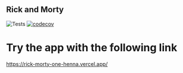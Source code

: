 ## Rick and Morty

![Tests](https://github.com/diegogtz03/html-class-exercises/actions/workflows/deploy.yml/badge.svg)
[![codecov](https://codecov.io/github/Diegogtz03/HTML-class-exercises/graph/badge.svg?token=9DGZHIN037)](https://codecov.io/github/Diegogtz03/HTML-class-exercises)


# Try the app with the following link
https://rick-morty-one-henna.vercel.app/
